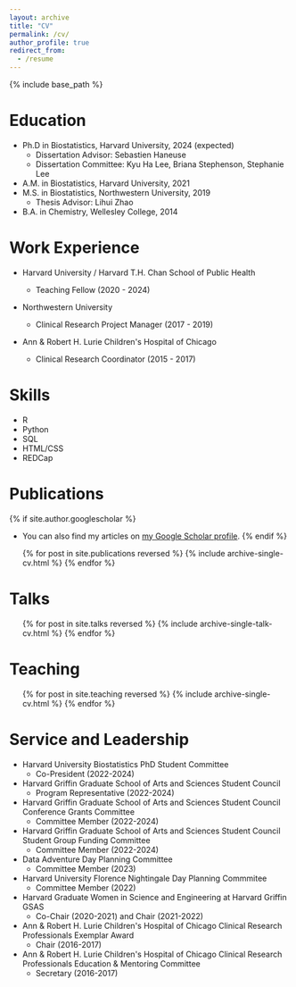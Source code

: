 ```yaml
---
layout: archive
title: "CV"
permalink: /cv/
author_profile: true
redirect_from:
  - /resume
---
```


{% include base_path %}

Education
======
* Ph.D in Biostatistics, Harvard University, 2024 (expected)
  * Dissertation Advisor: Sebastien Haneuse
  * Dissertation Committee: Kyu Ha Lee, Briana Stephenson, Stephanie Lee
* A.M. in Biostatistics, Harvard University, 2021
* M.S. in Biostatistics, Northwestern University, 2019
  * Thesis Advisor: Lihui Zhao  
* B.A. in Chemistry, Wellesley College, 2014

Work Experience
======
* Harvard University / Harvard T.H. Chan School of Public Health
  * Teaching Fellow (2020 - 2024)

* Northwestern University 
  * Clinical Research Project Manager (2017 - 2019)
  
* Ann & Robert H. Lurie Children's Hospital of Chicago
  * Clinical Research Coordinator (2015 - 2017)
  
Skills
======
* R
* Python
* SQL
* HTML/CSS
* REDCap

Publications
======
{% if site.author.googlescholar %}
* You can also find my articles on <a href="{{site.author.googlescholar}}">my Google Scholar profile</a>.
{% endif %}
<ul>{% for post in site.publications reversed %}
  {% include archive-single-cv.html %}
{% endfor %}</ul>
  
Talks
======
  <ul>{% for post in site.talks reversed %}
    {% include archive-single-talk-cv.html  %}
  {% endfor %}</ul>
  
Teaching
======
  <ul>{% for post in site.teaching reversed %}
    {% include archive-single-cv.html %}
  {% endfor %}</ul>
  
Service and Leadership
======
* Harvard University Biostatistics PhD Student Committee
  * Co-President (2022-2024)  
* Harvard Griffin Graduate School of Arts and Sciences Student Council
  * Program Representative (2022-2024)  
* Harvard Griffin Graduate School of Arts and Sciences Student Council Conference Grants Committee
  * Committee Member (2022-2024)  
* Harvard Griffin Graduate School of Arts and Sciences Student Council Student Group Funding Committee
  * Committee Member (2022-2024)
* Data Adventure Day Planning Committee
  * Committee Member (2023)  
* Harvard University Florence Nightingale Day Planning Commmitee
  * Committee Member (2022)  
* Harvard Graduate Women in Science and Engineering at Harvard Griffin GSAS
  * Co-Chair (2020-2021) and Chair (2021-2022)
* Ann & Robert H. Lurie Children's Hospital of Chicago Clinical Research Professionals Exemplar Award
  * Chair (2016-2017)  
* Ann & Robert H. Lurie Children's Hospital of Chicago Clinical Research Professionals Education & Mentoring Committee
  * Secretary (2016-2017)
